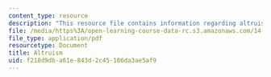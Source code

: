 ```yaml
---
content_type: resource
description: "This resource file contains information regarding altruism.\r\n\r\n"
file: /media/https%3A/open-learning-course-data-rc.s3.amazonaws.com/14-11-insights-from-game-theory-into-social-behavior-fall-2013/f218d9dba61e843d2c45186da3ae5af9_MIT14_11F13_Altruism.pdf
file_type: application/pdf
resourcetype: Document
title: Altruism
uid: f218d9db-a61e-843d-2c45-186da3ae5af9
---
```

